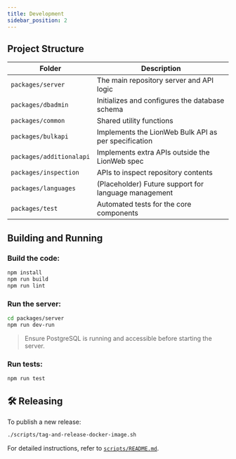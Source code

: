 ```yaml
---
title: Development
sidebar_position: 2
---
```


## Project Structure

| Folder               | Description                                                           |
|----------------------|-----------------------------------------------------------------------|
| `packages/server`    | The main repository server and API logic                             |
| `packages/dbadmin`   | Initializes and configures the database schema                       |
| `packages/common`    | Shared utility functions                                              |
| `packages/bulkapi`   | Implements the LionWeb Bulk API as per specification                 |
| `packages/additionalapi` | Implements extra APIs outside the LionWeb spec                  |
| `packages/inspection`| APIs to inspect repository contents                                  |
| `packages/languages` | (Placeholder) Future support for language management                 |
| `packages/test`      | Automated tests for the core components                              |

## Building and Running

### Build the code:

```bash
npm install
npm run build
npm run lint
```

### Run the server:

```bash
cd packages/server
npm run dev-run
```

> Ensure PostgreSQL is running and accessible before starting the server.

### Run tests:

```bash
npm run test
```

## 🛠 Releasing

To publish a new release:

```bash
./scripts/tag-and-release-docker-image.sh
```

For detailed instructions, refer to [`scripts/README.md`](scripts/README.md).
